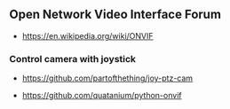 ## Open Network Video Interface Forum

* https://en.wikipedia.org/wiki/ONVIF


### Control camera with joystick

* https://github.com/partofthething/joy-ptz-cam


* https://github.com/quatanium/python-onvif
